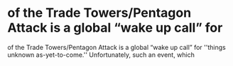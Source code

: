 # of the Trade Towers/Pentagon Attack is a global “wake up call” for

of the Trade Towers/Pentagon Attack is a global “wake up call” for
''things unknown as-yet-to-come.'' Unfortunately, such an event, which